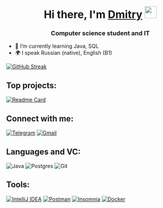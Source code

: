 <h1 align="center">Hi there, I'm <a href="https://t.me/SyBeRGEN" target="_blank">Dmitry</a> 
<img src="https://github.com/blackcater/blackcater/raw/main/images/Hi.gif" height="32"/></h1>
<h3 align="center">Computer science student and IT </h3>

- 🌱 I’m currently learning Java, SQL
- 🌍 I speak Russian (native), English (B1)

[![GitHub Streak](https://streak-stats.demolab.com?user=SyBeRGEN&theme=dark)](https://git.io/streak-stats)


## Top projects:

[![Readme Card](https://github-readme-stats.vercel.app/api/pin/?username=SyBeRGEN&repo=ShareIt)](https://github.com/SyBeRGEN/ShareIt)


## Connect with me:

[![Telegram](https://img.shields.io/badge/Telegram-2CA5E0?style=for-the-badge&logo=telegram&logoColor=white)](https://t.me/SyBeRGEN) 
[![Gmail](https://img.shields.io/badge/Gmail-D14836?style=for-the-badge&logo=gmail&logoColor=white)](mailto:melan19977@gmail.com)

## Languages and VC:

![Java](https://img.shields.io/badge/java-%23ED8B00.svg?style=for-the-badge&logo=openjdk&logoColor=white) 
![Postgres](https://img.shields.io/badge/postgres-%23316192.svg?style=for-the-badge&logo=postgresql&logoColor=white) 
![Git](https://img.shields.io/badge/git-%23F05033.svg?style=for-the-badge&logo=git&logoColor=white)

## Tools:
[![IntelliJ IDEA](https://img.shields.io/badge/IntelliJIDEA-000000.svg?style=for-the-badge&logo=intellij-idea&logoColor=white)](https://www.jetbrains.com/ru-ru/idea/) 
[![Postman](https://img.shields.io/badge/Postman-FF6C37?style=for-the-badge&logo=postman&logoColor=white)](https://www.postman.com/) 
[![Insomnia](https://img.shields.io/badge/Insomnia-black?style=for-the-badge&logo=insomnia&logoColor=5849BE)](https://insomnia.rest/) 
[![Docker](https://img.shields.io/badge/docker-%230db7ed.svg?style=for-the-badge&logo=docker&logoColor=white)](https://www.docker.com/)
